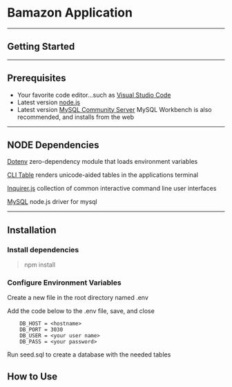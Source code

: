 # Bamazon Application

---

## Getting Started

---

## Prerequisites

- Your favorite code editor...such as [Visual Studio Code](https://code.visualstudio.com/)
- Latest version [node.js](https://nodejs.org/en/)
- Latest version [MySQL Community Server](https://dev.mysql.com/downloads/) MySQL Workbench is also recommended, and installs from the web

---

## NODE Dependencies

[Dotenv](https://www.npmjs.com/package/dotenv) zero-dependency module that loads environment variables

[CLI Table](https://www.npmjs.com/package/cli-table) renders unicode-aided tables in the applications terminal

[Inquirer.js](https://www.npmjs.com/package/inquirer) collection of common interactive command line user interfaces

[MySQL](https://www.npmjs.com/package/mysql) node.js driver for mysql

---

## Installation

### Install dependencies
  > npm install

### Configure Environment Variables
Create a new file in the root directory named .env

Add the code below to the .env file, save, and close
```
    DB_HOST = <hostname>
    DB_PORT = 3030
    DB_USER = <your user name>
    DB_PASS = <your password>
```
Run seed.sql to create a database with the needed tables

## How to Use